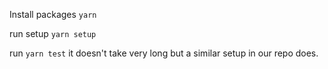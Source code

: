 Install packages `yarn`

run setup `yarn setup`

run `yarn test` it doesn't take very long but a similar setup in our repo does.
